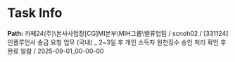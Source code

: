 # Task Info

**Path:** 카페24(주)\본사사업장\[CG]MI본부\MIH그룹\밸류업팀 / scnoh02 / [331124] 인플루언서 송금 요청 업무 (국내) _ 2~3일 후 개인 소득자 원천징수 승인 처리 확인 후 완료 알람 / 2025-09-01_00-00-00

